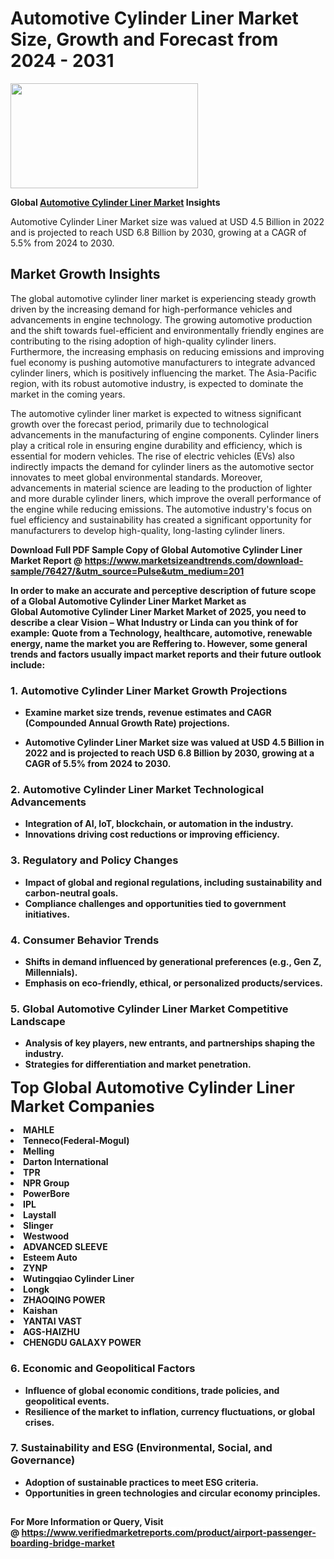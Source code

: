 <H1>Automotive Cylinder Liner Market Size, Growth and Forecast from 2024 - 2031</H1><img class="aligncenter size-medium wp-image-584254" src="https://thirdeyenews.in/wp-content/uploads/2024/09/Global-Market-Research-300x168.jpeg" alt="" width="300" height="168" /><p><strong>Global&nbsp;<a href="https://www.marketsizeandtrends.com/download-sample/76427/&amp;utm_source=Pulse&amp;utm_medium=201">Automotive Cylinder Liner Market</a> Insights</strong></p><p>Automotive Cylinder Liner Market size was valued at USD 4.5 Billion in 2022 and is projected to reach USD 6.8 Billion by 2030, growing at a CAGR of 5.5% from 2024 to 2030.</p><p><h2>Market Growth Insights</h2> <p>The global automotive cylinder liner market is experiencing steady growth driven by the increasing demand for high-performance vehicles and advancements in engine technology. The growing automotive production and the shift towards fuel-efficient and environmentally friendly engines are contributing to the rising adoption of high-quality cylinder liners. Furthermore, the increasing emphasis on reducing emissions and improving fuel economy is pushing automotive manufacturers to integrate advanced cylinder liners, which is positively influencing the market. The Asia-Pacific region, with its robust automotive industry, is expected to dominate the market in the coming years.</p> <p><strong></strong></p> <p>The automotive cylinder liner market is expected to witness significant growth over the forecast period, primarily due to technological advancements in the manufacturing of engine components. Cylinder liners play a critical role in ensuring engine durability and efficiency, which is essential for modern vehicles. The rise of electric vehicles (EVs) also indirectly impacts the demand for cylinder liners as the automotive sector innovates to meet global environmental standards. Moreover, advancements in material science are leading to the production of lighter and more durable cylinder liners, which improve the overall performance of the engine while reducing emissions. The automotive industry's focus on fuel efficiency and sustainability has created a significant opportunity for manufacturers to develop high-quality, long-lasting cylinder liners. <p><strong></p><p><span class=""><strong>Download Full PDF Sample Copy of Global Automotive Cylinder Liner Market Report</strong> @ <a href="https://www.marketsizeandtrends.com/download-sample/76427/&amp;utm_source=Pulse&amp;utm_medium=201" target="_blank">https://www.marketsizeandtrends.com/download-sample/76427/&amp;utm_source=Pulse&amp;utm_medium=201</a></span></p><p>In order to make an accurate and perceptive description of future scope of a Global&nbsp;Automotive Cylinder Liner Market Market as Global&nbsp;Automotive Cylinder Liner Market Market of 2025, you need to describe a clear Vision &ndash; What Industry or Linda can you think of for example: Quote from a Technology, healthcare, automotive, renewable energy, name the market you are Reffering to. However, some general trends and factors usually impact market reports and their future outlook include:</p><h3>1.&nbsp;<strong>Automotive Cylinder Liner Market Growth Projections</strong></h3><ul><li>Examine market size trends, revenue estimates and CAGR (Compounded Annual Growth Rate) projections.</li><li><p>Automotive Cylinder Liner Market size was valued at USD 4.5 Billion in 2022 and is projected to reach USD 6.8 Billion by 2030, growing at a CAGR of 5.5% from 2024 to 2030.</p></li></ul><h3>2.&nbsp;<strong>Automotive Cylinder Liner Market Technological Advancements</strong></h3><ul><li>Integration of AI, IoT, blockchain, or automation in the industry.</li><li>Innovations driving cost reductions or improving efficiency.</li></ul><h3>3.&nbsp;<strong>Regulatory and Policy Changes</strong></h3><ul><li>Impact of global and regional regulations, including sustainability and carbon-neutral goals.</li><li>Compliance challenges and opportunities tied to government initiatives.</li></ul><h3>4.&nbsp;<strong>Consumer Behavior Trends</strong></h3><ul><li>Shifts in demand influenced by generational preferences (e.g., Gen Z, Millennials).</li><li>Emphasis on eco-friendly, ethical, or personalized products/services.</li></ul><h3>5.&nbsp;<strong>Global Automotive Cylinder Liner Market Competitive Landscape</strong></h3><ul><li>Analysis of key players, new entrants, and partnerships shaping the industry.</li><li>Strategies for differentiation and market penetration.</li></ul><p data-pm-slice="1 1 []"><span style="color: inherit; font-family: inherit; font-size: 25px;">Top Global Automotive Cylinder Liner Market Companies</span></p><div class="" data-test-id=""><p><li>MAHLE</li><li> Tenneco(Federal-Mogul)</li><li> Melling</li><li> Darton International</li><li> TPR</li><li> NPR Group</li><li> PowerBore</li><li> IPL</li><li> Laystall</li><li> Slinger</li><li> Westwood</li><li> ADVANCED SLEEVE</li><li> Esteem Auto</li><li> ZYNP</li><li> Wutingqiao Cylinder Liner</li><li> Longk</li><li> ZHAOQING POWER</li><li> Kaishan</li><li> YANTAI VAST</li><li> AGS-HAIZHU</li><li> CHENGDU GALAXY POWER</li></p></div><h3>6.&nbsp;<strong>Economic and Geopolitical Factors</strong></h3><ul><li>Influence of global economic conditions, trade policies, and geopolitical events.</li><li>Resilience of the market to inflation, currency fluctuations, or global crises.</li></ul><h3>7.&nbsp;<strong>Sustainability and ESG (Environmental, Social, and Governance)</strong></h3><ul><li>Adoption of sustainable practices to meet ESG criteria.</li><li>Opportunities in green technologies and circular economy principles.</li></ul><h2><strong style="font-size: 14px;">For More Information or Query, Visit @&nbsp;</strong><a style="background-color: #ffffff; font-size: 14px;" href="https://www.marketsizeandtrends.com/report/automotive-cylinder-liner-market/" target="_blank">https://www.verifiedmarketreports.com/product/airport-passenger-boarding-bridge-market</a></h2>
